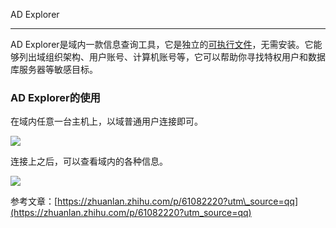 AD Explorer
-----------

AD Explorer是域内一款信息查询工具，它是独立的[可执行文件](https://so.csdn.net/so/search?q=%E5%8F%AF%E6%89%A7%E8%A1%8C%E6%96%87%E4%BB%B6&spm=1001.2101.3001.7020)，无需安装。它能够列出域组织架构、用户账号、计算机账号等，它可以帮助你寻找特权用户和数据库服务器等敏感目标。

### AD Explorer的使用

在域内任意一台主机上，以域普通用户连接即可。

![](https://img-blog.csdnimg.cn/2020070612561884.png?x-oss-process=image/watermark,type_ZmFuZ3poZW5naGVpdGk,shadow_10,text_aHR0cHM6Ly9ibG9nLmNzZG4ubmV0L3FxXzM2MTE5MTky,size_16,color_FFFFFF,t_70)

连接上之后，可以查看域内的各种信息。

![](https://img-blog.csdnimg.cn/20200706125827497.png?x-oss-process=image/watermark,type_ZmFuZ3poZW5naGVpdGk,shadow_10,text_aHR0cHM6Ly9ibG9nLmNzZG4ubmV0L3FxXzM2MTE5MTky,size_16,color_FFFFFF,t_70)

参考文章：[https://zhuanlan.zhihu.com/p/61082220?utm\_source=qq](https://zhuanlan.zhihu.com/p/61082220?utm_source=qq)